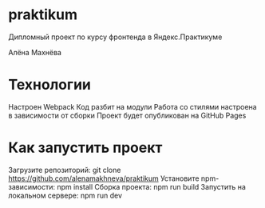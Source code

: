 # praktikum
Дипломный проект по курсу фронтенда в Яндекс.Практикуме

Алёна Махнёва

# Технологии
Настроен Webpack
Код разбит на модули
Работа со стилями настроена в зависимости от сборки
Проект будет опубликован на GitHub Pages

# Как запустить проект
Загрузите репозиторий: git clone https://github.com/alenamakhneva/praktikum
Установите npm-зависимости: npm install
Сборка проекта: npm run build
Запустить на локальном сервере: npm run dev
